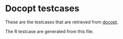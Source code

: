 # Docopt testcases

These are the testcases that are retrieved from 
[docopt](https://github.com/docopt/docopt).

The R testcase are generated from this file.

